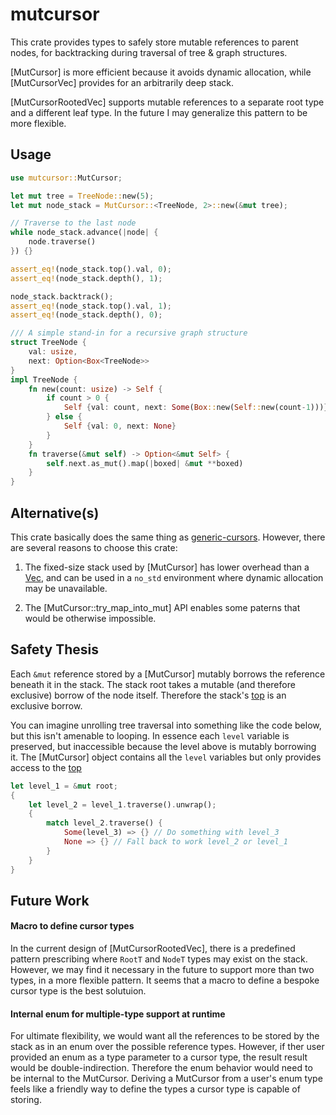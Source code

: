 
# mutcursor

This crate provides types to safely store mutable references to parent nodes, for backtracking during traversal of tree & graph structures.

[MutCursor] is more efficient because it avoids dynamic allocation, while [MutCursorVec] provides for an arbitrarily deep stack.

[MutCursorRootedVec] supports mutable references to a separate root type and a different leaf type.  In the future I may generalize this pattern to be more flexible.

## Usage
```rust
use mutcursor::MutCursor;

let mut tree = TreeNode::new(5);
let mut node_stack = MutCursor::<TreeNode, 2>::new(&mut tree);

// Traverse to the last node
while node_stack.advance(|node| {
    node.traverse()
}) {}

assert_eq!(node_stack.top().val, 0);
assert_eq!(node_stack.depth(), 1);

node_stack.backtrack();
assert_eq!(node_stack.top().val, 1);
assert_eq!(node_stack.depth(), 0);

/// A simple stand-in for a recursive graph structure
struct TreeNode {
    val: usize,
    next: Option<Box<TreeNode>>
}
impl TreeNode {
    fn new(count: usize) -> Self {
        if count > 0 {
            Self {val: count, next: Some(Box::new(Self::new(count-1)))}
        } else {
            Self {val: 0, next: None}
        }
    }
    fn traverse(&mut self) -> Option<&mut Self> {
        self.next.as_mut().map(|boxed| &mut **boxed)
    }
}
```

## Alternative(s)

This crate basically does the same thing as [generic-cursors](https://crates.io/crates/generic-cursors). However, there are several reasons to choose this crate:

1. The fixed-size stack used by [MutCursor] has lower overhead than a [Vec](https://doc.rust-lang.org/std/vec/struct.Vec.html), and can be used in a `no_std` environment where dynamic allocation may be unavailable.

2. The [MutCursor::try_map_into_mut] API enables some paterns that would be otherwise impossible.

## Safety Thesis

Each `&mut` reference stored by a [MutCursor] mutably borrows the reference beneath it in the stack.  The stack root takes a mutable (and therefore exclusive) borrow of the node itself.  Therefore the stack's [top](MutCursor::top) is an exclusive borrow.

You can imagine unrolling tree traversal into something like the code below, but this isn't amenable to looping.  In essence each `level` variable is preserved, but inaccessible because the level above is mutably borrowing it.  The [MutCursor] object contains all the `level` variables but only provides access to the [top](MutCursor::top)

```rust ignore
let level_1 = &mut root;
{
    let level_2 = level_1.traverse().unwrap();
    {
        match level_2.traverse() {
            Some(level_3) => {} // Do something with level_3
            None => {} // Fall back to work level_2 or level_1
        }
    }
}
```

## Future Work

#### Macro to define cursor types

In the current design of [MutCursorRootedVec], there is a predefined pattern prescribing where `RootT` and `NodeT` types may exist on the stack.  However, we may find it necessary in the future to support more than two types, in a more flexible pattern.  It seems that a macro to define a bespoke cursor type is the best solutuion.

#### Internal enum for multiple-type support at runtime

For ultimate flexibility, we would want all the references to be stored by the stack as in an enum over the possible reference types.  However, if ther user provided an enum as a type parameter to a cursor type, the result result would be double-indirection.  Therefore the enum behavior would need to be internal to the MutCursor.  Deriving a MutCursor from a user's enum type feels like a friendly way to define the types a cursor type is capable of storing.
